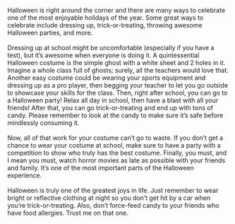 

Halloween is right around the corner and there are many ways to
celebrate one of the most enjoyable holidays of the year. Some great
ways to celebrate include dressing up, trick-or-treating, throwing
awesome Halloween parties, and more.
<br><br>
Dressing up at school might be uncomfortable (especially if you have a
test), but it’s awesome when everyone is doing it. A quintessential
Halloween costume is the simple ghost with a white sheet and 2 holes in
it. Imagine a whole class full of ghosts; surely, all the teachers would
love that. Another easy costume could be wearing your sports equipment
and dressing up as a pro player, then begging your teacher to let you go
outside to showcase your skills for the class. Then, right after school,
you can go to a Halloween party! Relax all day in school, then have a
blast with all your friends! After that, you can go trick-or-treating
and end up with tons of candy. Please remember to look at the candy to
make sure it’s safe before mindlessly consuming it.
<br><br>
Now, all of that work for your costume can’t go to waste. If you don’t
get a chance to wear your costume at school, make sure to have a party
with a competition to show who truly has the best costume. Finally,
you must, and I mean you must, watch horror movies as late as possible
with your friends and family. It’s one of the most important parts of
the Halloween experience.
<br><br>
Halloween is truly one of the greatest joys in life. Just remember to
wear bright or reflective clothing at night so you don’t get hit by a
car when you’re trick-or-treating. Also, don’t force-feed candy to your
friends who have food allergies. Trust me on that one.
